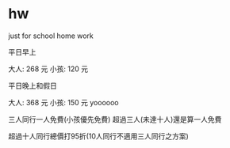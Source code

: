 # hw
just for school home work


平日早上


大人: 268 元
小孩: 120 元


平日晚上和假日


大人: 368 元
小孩: 150 元 yoooooo


三人同行一人免費(小孩優先免費)
超過三人(未達十人)還是算一人免費

超過十人同行總價打95折(10人同行不適用三人同行之方案)
